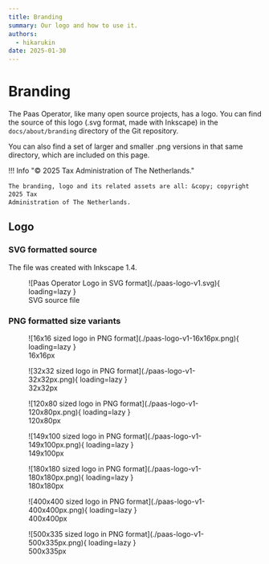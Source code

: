 ```yaml
---
title: Branding
summary: Our logo and how to use it.
authors:
  - hikarukin
date: 2025-01-30
---
```


# Branding

The Paas Operator, like many open source projects, has a logo. You can find the
source of this logo (.svg format, made with Inkscape) in the `docs/about/branding`
directory of the Git repository.

You can also find a set of larger and smaller .png versions in that same directory,
which are included on this page.

!!! Info "&copy; 2025 Tax Administration of The Netherlands."

    The branding, logo and its related assets are all: &copy; copyright 2025 Tax
    Administration of The Netherlands.

## Logo

### SVG formatted source

The file was created with Inkscape 1.4.

<figure markdown="span">
  ![Paas Operator Logo in SVG format](./paas-logo-v1.svg){ loading=lazy }
  <figcaption>SVG source file</figcaption>
</figure>

### PNG formatted size variants

<figure markdown="span">
  ![16x16 sized logo in PNG format](./paas-logo-v1-16x16px.png){ loading=lazy }
  <figcaption>16x16px</figcaption>
</figure>

<figure markdown="span">
  ![32x32 sized logo in PNG format](./paas-logo-v1-32x32px.png){ loading=lazy }
  <figcaption>32x32px</figcaption>
</figure>

<figure markdown="span">
  ![120x80 sized logo in PNG format](./paas-logo-v1-120x80px.png){ loading=lazy }
  <figcaption>120x80px</figcaption>
</figure>

<figure markdown="span">
  ![149x100 sized logo in PNG format](./paas-logo-v1-149x100px.png){ loading=lazy }
  <figcaption>149x100px</figcaption>
</figure>

<figure markdown="span">
  ![180x180 sized logo in PNG format](./paas-logo-v1-180x180px.png){ loading=lazy }
  <figcaption>180x180px</figcaption>
</figure>

<figure markdown="span">
  ![400x400 sized logo in PNG format](./paas-logo-v1-400x400px.png){ loading=lazy }
  <figcaption>400x400px</figcaption>
</figure>

<figure markdown="span">
  ![500x335 sized logo in PNG format](./paas-logo-v1-500x335px.png){ loading=lazy }
  <figcaption>500x335px</figcaption>
</figure>
